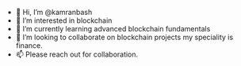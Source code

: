 - 👋 Hi, I’m @kamranbash
- 👀 I’m interested in blockchain
- 🌱 I’m currently learning advanced blockchain fundamentals
- 💞️ I’m looking to collaborate on blockchain projects my speciality is finance.
- 📫 Please reach out for collaboration.

<!---
kamranbash/kamranbash is a ✨ special ✨ repository because its `README.md` (this file) appears on your GitHub profile.
You can click the Preview link to take a look at your changes.
--->
